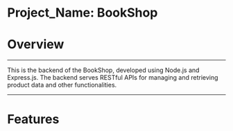 # Project_Name: BookShop

<h1> Overview</h1>
<hr/>
<p>This is the backend of the BookShop, developed using Node.js and Express.js. The backend serves RESTful APIs for managing and retrieving product data and other functionalities.</p>
<hr/>
<h1>Features</h1>
